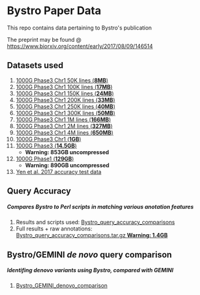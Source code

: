 # Bystro Paper Data
This repo contains data pertaining to Bystro's publication

The preprint may be found @ https://www.biorxiv.org/content/early/2017/08/09/146514 

## Datasets used
1. [1000G Phase3 Chr1 50K lines (**8MB**)](https://s3.amazonaws.com/1000g-vcf/ALL.chr1.phase3_shapeit2_mvncall_integrated_v5a.20130502.genotypes.rand50klines.vcf.gz)
2. [1000G Phase3 Chr1 100K lines (**17MB**)](https://s3.amazonaws.com/1000g-vcf/ALL.chr1.phase3_shapeit2_mvncall_integrated_v5a.20130502.genotypes.100Klines_rand.vcf.gz)
3. [1000G Phase3 Chr1 150K lines (**24MB**)](https://s3.amazonaws.com/1000g-vcf/ALL.chr1.phase3_shapeit2_mvncall_integrated_v5a.20130502.genotypes.150Klines_rand.vcf.gz)
3. [1000G Phase3 Chr1 200K lines (**33MB**)](https://s3.amazonaws.com/1000g-vcf/ALL.chr1.phase3_shapeit2_mvncall_integrated_v5a.20130502.genotypes.200Klines_rand.vcf.gz)
4. [1000G Phase3 Chr1 250K lines (**40MB**)](https://s3.amazonaws.com/1000g-vcf/ALL.chr1.phase3_shapeit2_mvncall_integrated_v5a.20130502.genotypes.250Klines_rand.vcf.gz)
4. [1000G Phase3 Chr1 300K lines (**50MB**)](https://s3.amazonaws.com/1000g-vcf/ALL.chr1.phase3_shapeit2_mvncall_integrated_v5a.20130502.genotypes.300Klines_rand.vcf.gz)
5. [1000G Phase3 Chr1 1M lines (**166MB**)](https://s3.amazonaws.com/1000g-vcf/ALL.chr1.phase3_shapeit2_mvncall_integrated_v5a.20130502.genotypes.1Mlines.vcf.gz)
6. [1000G Phase3 Chr1 2M lines (**327MB**)](https://s3.amazonaws.com/1000g-vcf/ALL.chr1.phase3_shapeit2_mvncall_integrated_v5a.20130502.genotypes.2Mlines.vcf.gz)
7. [1000G Phase3 Chr1 4M lines (**650MB**)](https://s3.amazonaws.com/1000g-vcf/ALL.chr1.phase3_shapeit2_mvncall_integrated_v5a.20130502.genotypes.4M.vcf.gz)
8. [1000G Phase3 Chr1 (**1GB**)](https://s3.amazonaws.com/1000g-vcf/ALL.chr1.phase3_shapeit2_mvncall_integrated_v5a.20130502.genotypes.vcf.gz)
9. [1000G Phase3 (**14.5GB**)](https://s3.amazonaws.com/1000g-vcf/phase3.vcf.gz)
    * **Warning: 853GB uncompressed**
10. [1000G Phase1 (**129GB**)](https://s3.amazonaws.com/1000g-vcf/phase1.vcf.gz)
    * **Warning: 890GB uncompressed**
11. [Yen et al. 2017 accuracy test data](https://s3.amazonaws.com/1000g-vcf/13073_2016_396_MOESM2_ESM.vcf)

## Query Accuracy
##### Compares Bystro to Perl scripts in matching various anotation features
1. Results and scripts used: [Bystro_query_accuracy_comparisons](./Bystro_query_accuracy_comparisons)
2. Full results + raw annotations: [Bystro_query_accuracy_comparisons.tar.gz **Warning: 1.4GB**](https://www.dropbox.com/s/3o1rhp9in6pzo7k/Bystro_query_accuracy_comparisons.tar.gz?dl=0)

## Bystro/GEMINI *de novo* query comparison
##### Identifing denovo variants using Bystro, compared with GEMINI
1. [Bystro_GEMINI_denovo_comparison](./Bystro_GEMINI_denovo_comparison)
